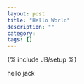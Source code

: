 ```yaml
---
layout: post
title: "Hello World"
description: ""
category: 
tags: []
---
```

{% include JB/setup %}

hello jack 
